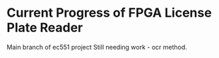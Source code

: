 # Current Progress of FPGA License Plate Reader

Main branch of ec551 project
Still needing work - ocr method.

